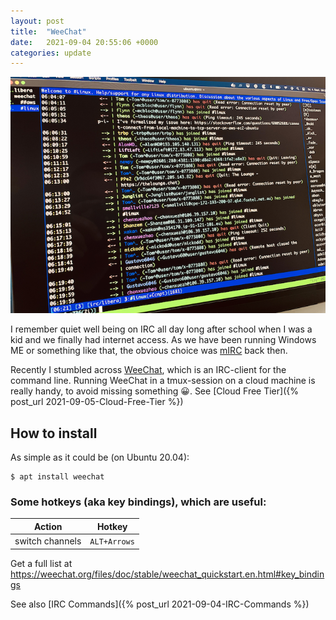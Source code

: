 ```yaml
---
layout: post
title:  "WeeChat"
date:   2021-09-04 20:55:06 +0000
categories: update
---
```


![weechat](/assets/weechat.png)

I remember quiet well being on IRC all day long after school when I was a kid and we finally had internet access. As we have been running Windows ME or something like that, the obvious choice was [mIRC](https://www.mirc.com) back then.

Recently I stumbled across [WeeChat](https://weechat.org), which is an IRC-client for the command line. Running WeeChat in a tmux-session on a cloud machine is really handy, to avoid missing something 😀. See [Cloud Free Tier]({% post_url 2021-09-05-Cloud-Free-Tier %})

## How to install
As simple as it could be (on Ubuntu 20.04):
```
$ apt install weechat
```

### Some hotkeys (aka key bindings), which are useful:

Action | Hotkey
----|---
switch channels | ``ALT+Arrows``

Get a full list at https://weechat.org/files/doc/stable/weechat_quickstart.en.html#key_bindings

See also [IRC Commands]({% post_url 2021-09-04-IRC-Commands %})

